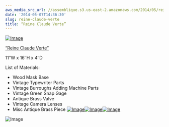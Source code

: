```yaml
---
aws_media_src_url: //assemblique.s3.us-east-2.amazonaws.com/2014/05/reineclaudeverte.jpg
date: '2014-05-07T14:36:30'
slug: reine-claude-verte
title: “Reine Claude Verte”
---
```


 [![Image](//assemblique.s3.us-east-2.amazonaws.com/2014/05/reineclaudeverte.jpg?w=650)](//assemblique.s3.us-east-2.amazonaws.com/2014/05/reineclaudeverte-side2.jpg)

 [“Reine Claude Verte”](//assemblique.s3.us-east-2.amazonaws.com/2014/05/reineclaudeverte-side2.jpg)

 11″W x 16″H x 4″D

 List of Materials:

  * Wood Mask Base
 * Vintage Typewriter Parts
 * Vintage Burroughs Adding Machine Parts
 * Vintage Green Snap Gage
 * Antique Brass Valve
 * Vintage Camera Lenses
 * Misc Antique Brass Piece
  [![Image](//assemblique.s3.us-east-2.amazonaws.com/2014/05/reineclaudeverte-side2.jpg?w=650)](//assemblique.s3.us-east-2.amazonaws.com/2014/05/reineclaudeverte-side2.jpg)[![Image](//assemblique.s3.us-east-2.amazonaws.com/2014/05/reineclaudeverte-side.jpg?w=650)](//assemblique.s3.us-east-2.amazonaws.com/2014/05/reineclaudeverte-side.jpg)[![Image](//assemblique.s3.us-east-2.amazonaws.com/2014/05/reineclaudeverte2.jpg?w=650)](//assemblique.s3.us-east-2.amazonaws.com/2014/05/reineclaudeverte2.jpg)

 ![Image](//assemblique.s3.us-east-2.amazonaws.com/2014/05/reineclaudeverte-hair.jpg?w=650)